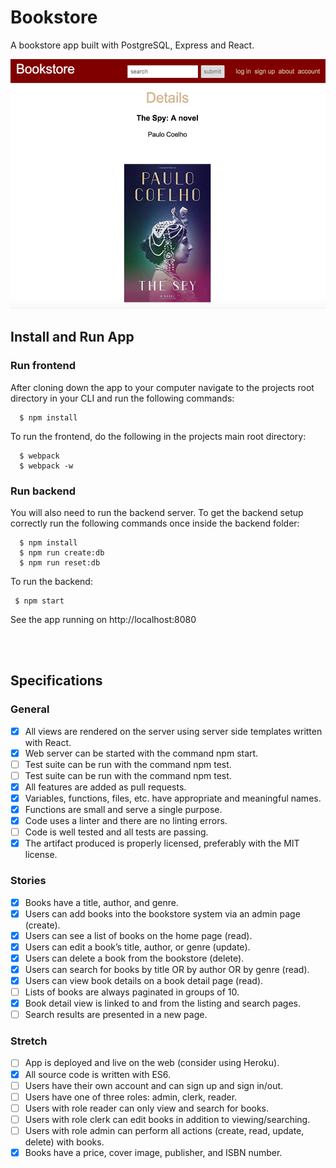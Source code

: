 # Bookstore
A bookstore app built with PostgreSQL, Express and React.

<img src="src/images/screenshot.png" height="400px"/>


## Install and Run App


### Run frontend

After cloning down the app to your computer navigate to the projects root directory in your CLI and run the following commands:

```
  $ npm install
```
To run the frontend, do the following in the projects main root directory:

```
  $ webpack
  $ webpack -w
```
### Run backend

You will also need to run the backend server.
To get the backend setup correctly run the following commands once inside the backend folder:

```
  $ npm install
  $ npm run create:db
  $ npm run reset:db
```
To run the backend:

```
 $ npm start
```
See the app running on http://localhost:8080

<br/>
<br/>

## Specifications

### General

- [x] All views are rendered on the server using server side templates written with React.
- [x] Web server can be started with the command npm start.
- [ ] Test suite can be run with the command npm test.
- [ ] Test suite can be run with the command npm test.
- [x] All features are added as pull requests.
- [x] Variables, functions, files, etc. have appropriate and meaningful names.
- [x] Functions are small and serve a single purpose.
- [x] Code uses a linter and there are no linting errors.
- [ ] Code is well tested and all tests are passing.
- [x] The artifact produced is properly licensed, preferably with the MIT license.

### Stories

- [x] Books have a title, author, and genre.
- [x] Users can add books into the bookstore system via an admin page (create).
- [x] Users can see a list of books on the home page (read).
- [x] Users can edit a book’s title, author, or genre (update).
- [x] Users can delete a book from the bookstore (delete).
- [x] Users can search for books by title OR by author OR by genre (read).
- [x] Users can view book details on a book detail page (read).
- [ ] Lists of books are always paginated in groups of 10.
- [x] Book detail view is linked to and from the listing and search pages.
- [ ] Search results are presented in a new page.

### Stretch

 - [ ] App is deployed and live on the web (consider using Heroku).
 - [x] All source code is written with ES6.
 - [ ] Users have their own account and can sign up and sign in/out.
 - [ ] Users have one of three roles: admin, clerk, reader.
 - [ ] Users with role reader can only view and search for books.
 - [ ] Users with role clerk can edit books in addition to viewing/searching.
 - [ ] Users with role admin can perform all actions (create, read, update, delete) with books.
 - [x] Books have a price, cover image, publisher, and ISBN number.
